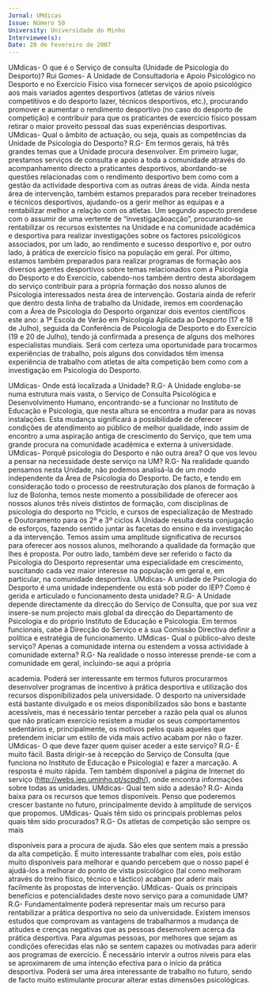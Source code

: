 ```yaml
---
Jornal: UMdicas
Issue: Número 50
University: Universidade do Minho
Interviewee(s): 
Date: 20 de Fevereiro de 2007
---
```

UMdicas- O que é o Serviço de consulta (Unidade
de Psicologia do Desporto)?
Rui Gomes- A Unidade de Consultadoria e Apoio
Psicológico no Desporto e no Exercício Físico visa
fornecer serviços de apoio psicológico aos mais
variados agentes desportivos (atletas de vários níveis
competitivos e do desporto lazer, técnicos
desportivos, etc.), procurando promover e aumentar o
rendimento desportivo (no caso do desporto de
competição) e contribuir para que os praticantes de
exercício físico possam retirar o maior proveito
pessoal das suas experiências desportivas.
UMdicas- Qual o âmbito de actuação, ou seja,
quais as competências da Unidade de Psicologia
do Desporto?
R.G- Em termos gerais, há três grandes temas que a
Unidade procura desenvolver. Em primeiro lugar,
prestamos serviços de consulta e apoio a toda a
comunidade através do acompanhamento directo a
praticantes desportivos, abordando-se questões
relacionadas com o rendimento desportivo bem como
com a gestão da actividade desportiva com as outras
áreas de vida. Ainda nesta área de intervenção,
também estamos preparados para receber
treinadores e técnicos desportivos, ajudando-os a
gerir melhor as equipas e a rentabilizar melhor a
relação com os atletas. Um segundo aspecto prendese com o assumir de uma vertente de “investigaçãoacção”, procurando-se rentabilizar os recursos
existentes na Unidade e na comunidade académica e
desportiva para realizar investigações sobre os
factores psicológicos associados, por um lado, ao
rendimento e sucesso desportivo e, por outro lado, à
prática de exercício físico na população em geral. Por
último, estamos também preparados para realizar
programas de formação aos diversos agentes
desportivos sobre temas relacionados com a
Psicologia do Desporto e do Exercício, cabendo-nos
também dentro desta abordagem do serviço
contribuir para a própria formação dos nosso alunos
de Psicologia interessados nesta área de
intervenção. Gostaria ainda de referir que dentro
desta linha de trabalho da Unidade, iremos em
coordenação com a Área de Psicologia do Desporto
organizar dois eventos científicos este ano: a 1ª
Escola de Verão em Psicologia Aplicada ao Desporto
(17 e 18 de Julho), seguida da Conferência de
Psicologia de Desporto e do Exercício (19 e 20 de
Julho), tendo já confirmada a presença de alguns dos
melhores especialistas mundiais. Será com certeza
uma oportunidade para trocarmos experiências de
trabalho, pois alguns dos convidados têm imensa
experiência de trabalho com atletas de alta
competição bem como com a investigação em
Psicologia do Desporto.

UMdicas- Onde está localizada a Unidade?
R.G- A Unidade engloba-se numa estrutura mais
vasta, o Serviço de Consulta Psicológica e
Desenvolvimento Humano, encontrando-se a
funcionar no Instituto de Educação e Psicologia, que
nesta altura se encontra a mudar para as novas
instalações. Esta mudança significará a possibilidade
de oferecer condições de atendimento ao público de
melhor qualidade, indo assim de encontro a uma
aspiração antiga de crescimento do Serviço, que tem
uma grande procura na comunidade académica e
externa à universidade.
UMdicas- Porquê psicologia do Desporto e não
outra área? O que vos levou a pensar na
necessidade deste serviço na UM?
R.G- Na realidade quando pensamos nesta Unidade,
não podemos analisá-la de um modo independente
da Área de Psicologia do Desporto. De facto, e tendo
em consideração todo o processo de reestruturação
dos planos de formação à luz de Bolonha, temos
neste momento a possibilidade de oferecer aos
nossos alunos três níveis distintos de formação, com
disciplinas de psicologia do desporto no 1ºciclo, e
cursos de especialização de Mestrado e
Doutoramento para os 2º e 3º ciclos A Unidade resulta
desta conjugação de esforços, fazendo sentido juntar
às facetas do ensino e da investigação a da
intervenção. Temos assim uma amplitude
significativa de recursos para oferecer aos nossos
alunos, melhorando a qualidade da formação que
lhes é proposta.
Por outro lado, também deve ser referido o facto da
Psicologia do Desporto representar uma
especialidade em crescimento, suscitando cada vez
maior interesse na população em geral e, em
particular, na comunidade desportiva.
UMdicas- A unidade de Psicologia do Desporto é
uma unidade independente ou está sob poder do
IEP? Como é gerida e articulado o funcionamento
desta unidade?
R.G- A Unidade depende directamente da direcção do
Serviço de Consulta, que por sua vez insere-se num
projecto mais global da direcção do Departamento de
Psicologia e do próprio Instituto de Educação e
Psicologia. Em termos funcionais, cabe à Direcção do
Serviço e à sua Comissão Directiva definir a política e
estratégia de funcionamento.
UMdicas- Qual o público-alvo deste serviço?
Apenas a comunidade interna ou estendem a
vossa actividade à comunidade externa?
R.G- Na realidade o nosso interesse prende-se com a
comunidade em geral, incluindo-se aqui a própria

academia. Poderá ser interessante em termos futuros
procurarmos desenvolver programas de incentivo à
prática desportiva e utilização dos recursos
disponibilizados pela universidade. O desporto na
universidade está bastante divulgado e os meios
disponibilizados são bons e bastante acessíveis, mas
é necessário tentar perceber a razão pela qual os
alunos que não praticam exercício resistem a mudar
os seus comportamentos sedentários e,
principalmente, os motivos pelos quais aqueles que
pretendem iniciar um estilo de vida mais activo
acabam por não o fazer.
UMdicas- O que deve fazer quem quiser aceder a
este serviço?
R.G- É muito fácil. Basta dirigir-se à recepção do
Serviço de Consulta (que funciona no Instituto de
Educação e Psicologia) e fazer a marcação. A
resposta é muito rápida. Tem também disponível a
página de Internet do serviço
(http://webs.iep.uminho.pt/scpdh/), onde encontra
informações sobre todas as unidades.
UMdicas- Qual tem sido a adesão?
R.G- Ainda baixa para os recursos que temos
disponíveis. Penso que poderemos crescer bastante
no futuro, principalmente devido à amplitude de
serviços que propomos.
UMdicas- Quais têm sido os principais problemas
pelos quais têm sido procurados?
R.G- Os atletas de competição são sempre os mais

disponíveis para a procura de ajuda. São eles que
sentem mais a pressão da alta competição. É muito
interessante trabalhar com eles, pois estão muito
disponíveis para melhorar e quando percebem que o
nosso papel é ajudá-los a melhorar do ponto de vista
psicológico (tal como melhoram através do treino
físico, técnico e táctico) acabam por aderir mais
facilmente às propostas de intervenção.
UMdicas- Quais os principais benefícios e
potencialidades deste novo serviço para a
comunidade UM?
R.G- Fundamentalmente poderá representar mais
um recurso para rentabilizar a prática desportiva no
seio da universidade. Existem imensos estudos que
comprovam as vantagens de trabalharmos a
mudança de atitudes e crenças negativas que as
pessoas desenvolvem acerca da prática desportiva.
Para algumas pessoas, por melhores que sejam as
condições oferecidas elas não se sentem capazes ou
motivadas para aderir aos programas de exercício. É
necessário intervir a outros níveis para elas se
aproximarem de uma intenção efectiva para o início
da prática desportiva. Poderá ser uma área
interessante de trabalho no futuro, sendo de facto
muito estimulante procurar alterar estas dimensões
psicológicas.